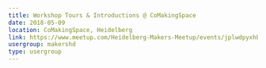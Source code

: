 ```yaml
---
title: Workshop Tours & Introductions @ CoMakingSpace
date: 2018-05-09
location: CoMakingSpace, Heidelberg
link: https://www.meetup.com/Heidelberg-Makers-Meetup/events/jplwdpyxhbmb/
usergroup: makershd
type: usergroup
---
```

